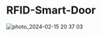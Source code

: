 # RFID-Smart-Door

![photo_2024-02-15 20 37 03](https://github.com/arsalanjabbari/RFID-Smart-Door/assets/93816830/a6544cc4-da25-449a-bd68-522f27568edc)
